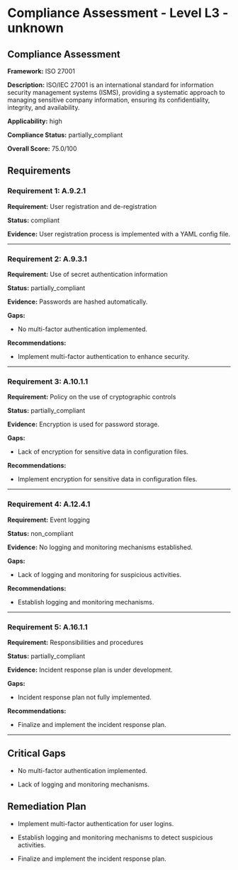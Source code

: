 # Compliance Assessment - Level L3 - unknown

## Compliance Assessment

**Framework:** ISO 27001

**Description:** ISO/IEC 27001 is an international standard for information security management systems (ISMS), providing a systematic approach to managing sensitive company information, ensuring its confidentiality, integrity, and availability.

**Applicability:** high

**Compliance Status:** partially_compliant

**Overall Score:** 75.0/100

## Requirements

### Requirement 1: A.9.2.1

**Requirement:** User registration and de-registration

**Status:** compliant

**Evidence:** User registration process is implemented with a YAML config file.

---

### Requirement 2: A.9.3.1

**Requirement:** Use of secret authentication information

**Status:** partially_compliant

**Evidence:** Passwords are hashed automatically.

**Gaps:**
- No multi-factor authentication implemented.

**Recommendations:**
- Implement multi-factor authentication to enhance security.

---

### Requirement 3: A.10.1.1

**Requirement:** Policy on the use of cryptographic controls

**Status:** partially_compliant

**Evidence:** Encryption is used for password storage.

**Gaps:**
- Lack of encryption for sensitive data in configuration files.

**Recommendations:**
- Implement encryption for sensitive data in configuration files.

---

### Requirement 4: A.12.4.1

**Requirement:** Event logging

**Status:** non_compliant

**Evidence:** No logging and monitoring mechanisms established.

**Gaps:**
- Lack of logging and monitoring for suspicious activities.

**Recommendations:**
- Establish logging and monitoring mechanisms.

---

### Requirement 5: A.16.1.1

**Requirement:** Responsibilities and procedures

**Status:** partially_compliant

**Evidence:** Incident response plan is under development.

**Gaps:**
- Incident response plan not fully implemented.

**Recommendations:**
- Finalize and implement the incident response plan.

---

## Critical Gaps

- No multi-factor authentication implemented.

- Lack of logging and monitoring mechanisms.

## Remediation Plan

- Implement multi-factor authentication for user logins.

- Establish logging and monitoring mechanisms to detect suspicious activities.

- Finalize and implement the incident response plan.


